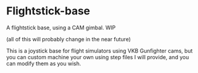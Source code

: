 # Flightstick-base
A flightstick base, using a CAM gimbal.  WIP


(all of this will probably change in the near future)

This is a joystick base for flight simulators using VKB Gunfighter cams, but you can custom machine your own using step files I will provide, and you can modify them as you wish.